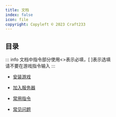 ```yaml
---
title: 文档
index: false
icon: file
copyright: Copyleft © 2023 Craft233
---
```

## 目录
::: info
文档中指令部分使用<>表示必填，[ ]表示选填  
请不要在游戏指令输入
::: 
- [安装游戏](../Install_game/README.md)

- [加入服务器](../Join_game/README.md)

- [常用指令](../common_command/README.md)

- [常见问题](../common_question/README.md)